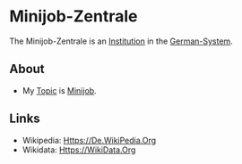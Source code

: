 # Minijob-Zentrale

The Minijob-Zentrale is an [Institution](600097.md) in the [German-System](8000998.md).

## About

- My [Topic](600051.md) is [Minijob](800028.md).

## Links

- Wikipedia: [Https://De.WikiPedia.Org](https://de.wikipedia.org/wiki/Minijob-Zentrale)
- Wikidata: [Https://WikiData.Org](https://wikidata.org/wiki/Q1936877)
